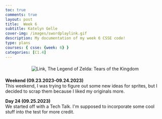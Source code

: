 ```yaml
---
toc: true
comments: true
layout: post
title:  Week 6
subtitle: Katelyn Gelle
cover-img: /images/swordplaylink.gif
description: My documentation of my week 6 CSSE code!
type: plans
courses: { csse: {week: 6} }
categories: [C1.4]
---
```


<div style="text-align: center; margin-top: 20px; margin-bottom: 20px;">
  <img src="{{site.baseurl}}/images/thislifelink.gif" alt="Link, The Legend of Zelda: Tears of the Kingdom" />
</div>  

**Weekend (09.23.2023-09.24.2023)**  
This weekend, I was trying to figure out some new ideas for sprites, but I decided to scrap them because I liked my originals more.  

**Day 24 (09.25.2023)**  
We started off with a Tech Talk. I'm supposed to incorporate some cool stuff into the test for more credit.
